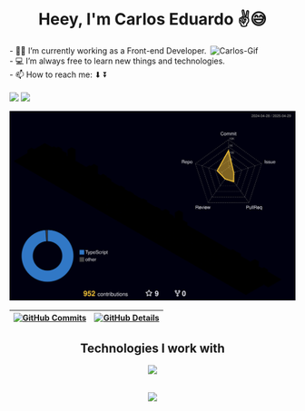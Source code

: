 <h1 align="center"> Heey, I'm Carlos Eduardo ✌️😅 </h1>

<img align="right" alt="Carlos-Gif" src="https://media2.giphy.com/media/2DiW4uEOHAMeO1WMCK/giphy.gif?cid=790b7611887f5703341c32a8b07fa447dae3185421e3214d&rid=giphy.gif&ct=g" width=150px>
- 👨‍💻 I’m currently working as a Front-end Developer. <br>
- 💻 I’m always free to learn new things and technologies. <br>
- 📫 How to reach me: ⬇ ⏬ <br>

<br>
<div>
  <a href="https://www.linkedin.com/in/silvacarlosoliveira/" target="_blank"><img src="https://img.shields.io/badge/-LinkedIn-%230077B5?style=for-the-badge&logo=linkedin&logoColor=white" target="_blank"></a> 
  <a href = "mailto:silvacarlosoliveira@outlook.com"><img src="https://img.shields.io/badge/Microsoft_Outlook-0078D4?style=for-the-badge&logo=microsoft-outlook&logoColor=white" target="_blank"></a>
</div>

![Status](./profile-3d-contrib/profile-night-rainbow.svg)
  
 | [![GitHub Commits](http://github-profile-summary-cards.vercel.app/api/cards/productive-time?username=ycarlosedu&theme=github_dark&utcOffset=-3)](https://github.com/vn7n24fzkq/github-profile-summary-cards) | [![GitHub Details](http://github-profile-summary-cards.vercel.app/api/cards/profile-details?username=ycarlosedu&theme=github_dark)](https://github.com/vn7n24fzkq/github-profile-summary-cards) |  
 | ----------- | ----------- |

<div align="center" >
  <h2 align="center"> Technologies I work with </h2>
  <a href="https://skillicons.dev"   >
    <img src="https://skillicons.dev/icons?i=git,github,vscode,javascript,typescript,css,html,react,next,vite,vercel,tailwind,sass,nodejs,express,fastapi,php,laravel,docker,jenkins,figma,jest,vitest,cypress,materialui,styledcomponents,bootstrap,postman,postgres,mysql" />
  </a>
  <br />
</div>

##
<div align="center" >
  <img src="https://github-profile-trophy.vercel.app/?username=ycarlosedu&row=1&column=6&theme=darkhub&margin-w=15&margin-h=15"/>
</div>
